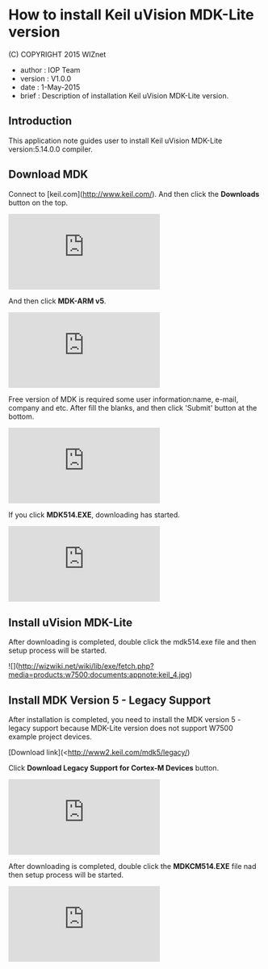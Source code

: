 # How to install Keil uVision MDK-Lite version


(C) COPYRIGHT 2015 WIZnet

  - author : IOP Team
  - version : V1.0.0
  - date : 1-May-2015
  - brief : Description of installation Keil uVision MDK-Lite version.


## Introduction

This application note guides user to install Keil uVision MDK-Lite
version:5.14.0.0 compiler.

## Download MDK

Connect to [keil.com\](<http://www.keil.com/>). And then click the
**Downloads** button on the top.

![](<http://wizwiki.net/wiki/lib/exe/fetch.php?media=products:w7500:documents:appnote:keil_1.jpg>)

And then click **MDK-ARM v5**.

![](<http://wizwiki.net/wiki/lib/exe/fetch.php?media=products:w7500:documents:appnote:keil_2.jpg>)

Free version of MDK is required some user information:name, e-mail,
company and etc. After fill the blanks, and then click 'Submit' button
at the bottom.

![](<http://wizwiki.net/wiki/lib/exe/fetch.php?media=products:w7500:documents:appnote:keil_5.jpg>)

If you click **MDK514.EXE**, downloading has started.

![](<http://wizwiki.net/wiki/lib/exe/fetch.php?media=products:w7500:documents:appnote:keil_3.jpg>)

## Install uVision MDK-Lite

After downloading is completed, double click the mdk514.exe file and
then setup process will be started.

![\](<http://wizwiki.net/wiki/lib/exe/fetch.php?media=products:w7500:documents:appnote:keil_4.jpg>)

## Install MDK Version 5 - Legacy Support

After installation is completed, you need to install the MDK version 5 -
legacy support because MDK-Lite version does not support W7500 example
project devices.

[Download link](<http://www2.keil.com/mdk5/legacy/)

Click **Download Legacy Support for Cortex-M Devices** button.

![](<http://wizwiki.net/wiki/lib/exe/fetch.php?media=products:w7500:documents:appnote:keil_6.jpg>)

After downloading is completed, double click the **MDKCM514.EXE** file
nad then setup process will be started.

![](<http://wizwiki.net/wiki/lib/exe/fetch.php?media=products:w7500:documents:appnote:keil_7.jpg>)

